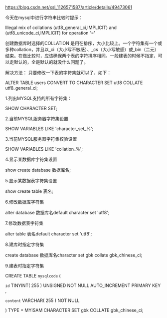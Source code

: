 https://blog.csdn.net/xsl_1126571587/article/details/49473061

今天在mysql中进行字符串比较时提示：

 Illegal mix of collations (utf8_general_ci,IMPLICIT) and (utf8_unicode_ci,IMPLICIT) for operation '='

创建数据库时选择的COLLATION 是用在排序，大小比较上。一个字符集有一个或多种collation，并且以_ci（大小写不敏感）、_cs（大小写敏感）或_bin（二元）结束。在做比较时，应该确保两个表的字符排序相同。一般建表的时候不指定，可以走默认的，全是默认的就没什么问题了。


解决方法：
只要修改一下表的字符集就可以了，如下：

ALTER TABLE users CONVERT TO CHARACTER SET utf8 COLLATE utf8_general_ci;


1.列出MYSQL支持的所有字符集：

SHOW CHARACTER SET;

2.当前MYSQL服务器字符集设置

SHOW VARIABLES LIKE 'character_set_%';

3.当前MYSQL服务器字符集校验设置

SHOW VARIABLES LIKE 'collation_%';

4.显示某数据库字符集设置

show create database 数据库名;

5.显示某数据表字符集设置

show create table 表名;

6.修改数据库字符集

alter database 数据库名default character set 'utf8';

7.修改数据表字符集

alter table 表名default character set 'utf8';

8.建库时指定字符集

create database 数据库名character set gbk collate gbk_chinese_ci;

9.建表时指定字符集

CREATE TABLE `mysqlcode` (

`id` TINYINT( 255 ) UNSIGNED NOT NULL AUTO_INCREMENT PRIMARY KEY ,

`content` VARCHAR( 255 ) NOT NULL

) TYPE = MYISAM CHARACTER SET gbk COLLATE gbk_chinese_ci;